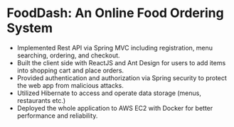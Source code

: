 # FoodDash: An Online Food Ordering System

- Implemented Rest API via Spring MVC including registration, menu searching, ordering, and checkout.
- Built the client side with ReactJS and Ant Design for users to add items into shopping cart and place orders.
- Provided authentication and authorization via Spring security to protect the web app from malicious attacks.
- Utilized Hibernate to access and operate data storage (menus, restaurants etc.)
- Deployed the whole application to AWS EC2 with Docker for better performance and reliability.


